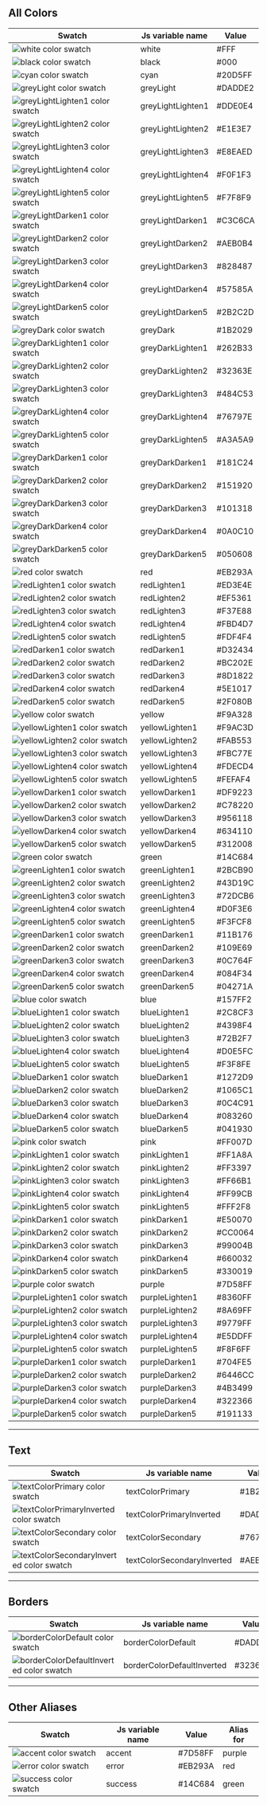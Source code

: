<!--

   Do not edit directly
   Generated by style-dictionary on Mon Jun 29 2020 12:33:19 GMT-0400 (Eastern Daylight Time)

-->

## All Colors

| Swatch                                                                                     | Js variable name  | Value   |
| ------------------------------------------------------------------------------------------ | ----------------- | ------- |
| ![white color swatch](https://via.placeholder.com/100x33/FFF/000000?text=+)                | white             | #FFF    |
| ![black color swatch](https://via.placeholder.com/100x33/000/000000?text=+)                | black             | #000    |
| ![cyan color swatch](https://via.placeholder.com/100x33/20D5FF/000000?text=+)              | cyan              | #20D5FF |
| ![greyLight color swatch](https://via.placeholder.com/100x33/DADDE2/000000?text=+)         | greyLight         | #DADDE2 |
| ![greyLightLighten1 color swatch](https://via.placeholder.com/100x33/DDE0E4/000000?text=+) | greyLightLighten1 | #DDE0E4 |
| ![greyLightLighten2 color swatch](https://via.placeholder.com/100x33/E1E3E7/000000?text=+) | greyLightLighten2 | #E1E3E7 |
| ![greyLightLighten3 color swatch](https://via.placeholder.com/100x33/E8EAED/000000?text=+) | greyLightLighten3 | #E8EAED |
| ![greyLightLighten4 color swatch](https://via.placeholder.com/100x33/F0F1F3/000000?text=+) | greyLightLighten4 | #F0F1F3 |
| ![greyLightLighten5 color swatch](https://via.placeholder.com/100x33/F7F8F9/000000?text=+) | greyLightLighten5 | #F7F8F9 |
| ![greyLightDarken1 color swatch](https://via.placeholder.com/100x33/C3C6CA/000000?text=+)  | greyLightDarken1  | #C3C6CA |
| ![greyLightDarken2 color swatch](https://via.placeholder.com/100x33/AEB0B4/000000?text=+)  | greyLightDarken2  | #AEB0B4 |
| ![greyLightDarken3 color swatch](https://via.placeholder.com/100x33/828487/000000?text=+)  | greyLightDarken3  | #828487 |
| ![greyLightDarken4 color swatch](https://via.placeholder.com/100x33/57585A/000000?text=+)  | greyLightDarken4  | #57585A |
| ![greyLightDarken5 color swatch](https://via.placeholder.com/100x33/2B2C2D/000000?text=+)  | greyLightDarken5  | #2B2C2D |
| ![greyDark color swatch](https://via.placeholder.com/100x33/1B2029/000000?text=+)          | greyDark          | #1B2029 |
| ![greyDarkLighten1 color swatch](https://via.placeholder.com/100x33/262B33/000000?text=+)  | greyDarkLighten1  | #262B33 |
| ![greyDarkLighten2 color swatch](https://via.placeholder.com/100x33/32363E/000000?text=+)  | greyDarkLighten2  | #32363E |
| ![greyDarkLighten3 color swatch](https://via.placeholder.com/100x33/484C53/000000?text=+)  | greyDarkLighten3  | #484C53 |
| ![greyDarkLighten4 color swatch](https://via.placeholder.com/100x33/76797E/000000?text=+)  | greyDarkLighten4  | #76797E |
| ![greyDarkLighten5 color swatch](https://via.placeholder.com/100x33/A3A5A9/000000?text=+)  | greyDarkLighten5  | #A3A5A9 |
| ![greyDarkDarken1 color swatch](https://via.placeholder.com/100x33/181C24/000000?text=+)   | greyDarkDarken1   | #181C24 |
| ![greyDarkDarken2 color swatch](https://via.placeholder.com/100x33/151920/000000?text=+)   | greyDarkDarken2   | #151920 |
| ![greyDarkDarken3 color swatch](https://via.placeholder.com/100x33/101318/000000?text=+)   | greyDarkDarken3   | #101318 |
| ![greyDarkDarken4 color swatch](https://via.placeholder.com/100x33/0A0C10/000000?text=+)   | greyDarkDarken4   | #0A0C10 |
| ![greyDarkDarken5 color swatch](https://via.placeholder.com/100x33/050608/000000?text=+)   | greyDarkDarken5   | #050608 |
| ![red color swatch](https://via.placeholder.com/100x33/EB293A/000000?text=+)               | red               | #EB293A |
| ![redLighten1 color swatch](https://via.placeholder.com/100x33/ED3E4E/000000?text=+)       | redLighten1       | #ED3E4E |
| ![redLighten2 color swatch](https://via.placeholder.com/100x33/EF5361/000000?text=+)       | redLighten2       | #EF5361 |
| ![redLighten3 color swatch](https://via.placeholder.com/100x33/F37E88/000000?text=+)       | redLighten3       | #F37E88 |
| ![redLighten4 color swatch](https://via.placeholder.com/100x33/FBD4D7/000000?text=+)       | redLighten4       | #FBD4D7 |
| ![redLighten5 color swatch](https://via.placeholder.com/100x33/FDF4F4/000000?text=+)       | redLighten5       | #FDF4F4 |
| ![redDarken1 color swatch](https://via.placeholder.com/100x33/D32434/000000?text=+)        | redDarken1        | #D32434 |
| ![redDarken2 color swatch](https://via.placeholder.com/100x33/BC202E/000000?text=+)        | redDarken2        | #BC202E |
| ![redDarken3 color swatch](https://via.placeholder.com/100x33/8D1822/000000?text=+)        | redDarken3        | #8D1822 |
| ![redDarken4 color swatch](https://via.placeholder.com/100x33/5E1017/000000?text=+)        | redDarken4        | #5E1017 |
| ![redDarken5 color swatch](https://via.placeholder.com/100x33/2F080B/000000?text=+)        | redDarken5        | #2F080B |
| ![yellow color swatch](https://via.placeholder.com/100x33/F9A328/000000?text=+)            | yellow            | #F9A328 |
| ![yellowLighten1 color swatch](https://via.placeholder.com/100x33/F9AC3D/000000?text=+)    | yellowLighten1    | #F9AC3D |
| ![yellowLighten2 color swatch](https://via.placeholder.com/100x33/FAB553/000000?text=+)    | yellowLighten2    | #FAB553 |
| ![yellowLighten3 color swatch](https://via.placeholder.com/100x33/FBC77E/000000?text=+)    | yellowLighten3    | #FBC77E |
| ![yellowLighten4 color swatch](https://via.placeholder.com/100x33/FDECD4/000000?text=+)    | yellowLighten4    | #FDECD4 |
| ![yellowLighten5 color swatch](https://via.placeholder.com/100x33/FEFAF4/000000?text=+)    | yellowLighten5    | #FEFAF4 |
| ![yellowDarken1 color swatch](https://via.placeholder.com/100x33/DF9223/000000?text=+)     | yellowDarken1     | #DF9223 |
| ![yellowDarken2 color swatch](https://via.placeholder.com/100x33/C78220/000000?text=+)     | yellowDarken2     | #C78220 |
| ![yellowDarken3 color swatch](https://via.placeholder.com/100x33/956118/000000?text=+)     | yellowDarken3     | #956118 |
| ![yellowDarken4 color swatch](https://via.placeholder.com/100x33/634110/000000?text=+)     | yellowDarken4     | #634110 |
| ![yellowDarken5 color swatch](https://via.placeholder.com/100x33/312008/000000?text=+)     | yellowDarken5     | #312008 |
| ![green color swatch](https://via.placeholder.com/100x33/14C684/000000?text=+)             | green             | #14C684 |
| ![greenLighten1 color swatch](https://via.placeholder.com/100x33/2BCB90/000000?text=+)     | greenLighten1     | #2BCB90 |
| ![greenLighten2 color swatch](https://via.placeholder.com/100x33/43D19C/000000?text=+)     | greenLighten2     | #43D19C |
| ![greenLighten3 color swatch](https://via.placeholder.com/100x33/72DCB6/000000?text=+)     | greenLighten3     | #72DCB6 |
| ![greenLighten4 color swatch](https://via.placeholder.com/100x33/D0F3E6/000000?text=+)     | greenLighten4     | #D0F3E6 |
| ![greenLighten5 color swatch](https://via.placeholder.com/100x33/F3FCF8/000000?text=+)     | greenLighten5     | #F3FCF8 |
| ![greenDarken1 color swatch](https://via.placeholder.com/100x33/11B176/000000?text=+)      | greenDarken1      | #11B176 |
| ![greenDarken2 color swatch](https://via.placeholder.com/100x33/109E69/000000?text=+)      | greenDarken2      | #109E69 |
| ![greenDarken3 color swatch](https://via.placeholder.com/100x33/0C764F/000000?text=+)      | greenDarken3      | #0C764F |
| ![greenDarken4 color swatch](https://via.placeholder.com/100x33/084F34/000000?text=+)      | greenDarken4      | #084F34 |
| ![greenDarken5 color swatch](https://via.placeholder.com/100x33/04271A/000000?text=+)      | greenDarken5      | #04271A |
| ![blue color swatch](https://via.placeholder.com/100x33/157FF2/000000?text=+)              | blue              | #157FF2 |
| ![blueLighten1 color swatch](https://via.placeholder.com/100x33/2C8CF3/000000?text=+)      | blueLighten1      | #2C8CF3 |
| ![blueLighten2 color swatch](https://via.placeholder.com/100x33/4398F4/000000?text=+)      | blueLighten2      | #4398F4 |
| ![blueLighten3 color swatch](https://via.placeholder.com/100x33/72B2F7/000000?text=+)      | blueLighten3      | #72B2F7 |
| ![blueLighten4 color swatch](https://via.placeholder.com/100x33/D0E5FC/000000?text=+)      | blueLighten4      | #D0E5FC |
| ![blueLighten5 color swatch](https://via.placeholder.com/100x33/F3F8FE/000000?text=+)      | blueLighten5      | #F3F8FE |
| ![blueDarken1 color swatch](https://via.placeholder.com/100x33/1272D9/000000?text=+)       | blueDarken1       | #1272D9 |
| ![blueDarken2 color swatch](https://via.placeholder.com/100x33/1065C1/000000?text=+)       | blueDarken2       | #1065C1 |
| ![blueDarken3 color swatch](https://via.placeholder.com/100x33/0C4C91/000000?text=+)       | blueDarken3       | #0C4C91 |
| ![blueDarken4 color swatch](https://via.placeholder.com/100x33/083260/000000?text=+)       | blueDarken4       | #083260 |
| ![blueDarken5 color swatch](https://via.placeholder.com/100x33/041930/000000?text=+)       | blueDarken5       | #041930 |
| ![pink color swatch](https://via.placeholder.com/100x33/FF007D/000000?text=+)              | pink              | #FF007D |
| ![pinkLighten1 color swatch](https://via.placeholder.com/100x33/FF1A8A/000000?text=+)      | pinkLighten1      | #FF1A8A |
| ![pinkLighten2 color swatch](https://via.placeholder.com/100x33/FF3397/000000?text=+)      | pinkLighten2      | #FF3397 |
| ![pinkLighten3 color swatch](https://via.placeholder.com/100x33/FF66B1/000000?text=+)      | pinkLighten3      | #FF66B1 |
| ![pinkLighten4 color swatch](https://via.placeholder.com/100x33/FF99CB/000000?text=+)      | pinkLighten4      | #FF99CB |
| ![pinkLighten5 color swatch](https://via.placeholder.com/100x33/FFF2F8/000000?text=+)      | pinkLighten5      | #FFF2F8 |
| ![pinkDarken1 color swatch](https://via.placeholder.com/100x33/E50070/000000?text=+)       | pinkDarken1       | #E50070 |
| ![pinkDarken2 color swatch](https://via.placeholder.com/100x33/CC0064/000000?text=+)       | pinkDarken2       | #CC0064 |
| ![pinkDarken3 color swatch](https://via.placeholder.com/100x33/99004B/000000?text=+)       | pinkDarken3       | #99004B |
| ![pinkDarken4 color swatch](https://via.placeholder.com/100x33/660032/000000?text=+)       | pinkDarken4       | #660032 |
| ![pinkDarken5 color swatch](https://via.placeholder.com/100x33/330019/000000?text=+)       | pinkDarken5       | #330019 |
| ![purple color swatch](https://via.placeholder.com/100x33/7D58FF/000000?text=+)            | purple            | #7D58FF |
| ![purpleLighten1 color swatch](https://via.placeholder.com/100x33/8360FF/000000?text=+)    | purpleLighten1    | #8360FF |
| ![purpleLighten2 color swatch](https://via.placeholder.com/100x33/8A69FF/000000?text=+)    | purpleLighten2    | #8A69FF |
| ![purpleLighten3 color swatch](https://via.placeholder.com/100x33/9779FF/000000?text=+)    | purpleLighten3    | #9779FF |
| ![purpleLighten4 color swatch](https://via.placeholder.com/100x33/E5DDFF/000000?text=+)    | purpleLighten4    | #E5DDFF |
| ![purpleLighten5 color swatch](https://via.placeholder.com/100x33/F8F6FF/000000?text=+)    | purpleLighten5    | #F8F6FF |
| ![purpleDarken1 color swatch](https://via.placeholder.com/100x33/704FE5/000000?text=+)     | purpleDarken1     | #704FE5 |
| ![purpleDarken2 color swatch](https://via.placeholder.com/100x33/6446CC/000000?text=+)     | purpleDarken2     | #6446CC |
| ![purpleDarken3 color swatch](https://via.placeholder.com/100x33/4B3499/000000?text=+)     | purpleDarken3     | #4B3499 |
| ![purpleDarken4 color swatch](https://via.placeholder.com/100x33/322366/000000?text=+)     | purpleDarken4     | #322366 |
| ![purpleDarken5 color swatch](https://via.placeholder.com/100x33/191133/000000?text=+)     | purpleDarken5     | #191133 |

---

## Text

| Swatch                                                                                              | Js variable name           | Value   | Alias for        |
| --------------------------------------------------------------------------------------------------- | -------------------------- | ------- | ---------------- |
| ![textColorPrimary color swatch](https://via.placeholder.com/100x33/1B2029/000000?text=+)           | textColorPrimary           | #1B2029 | greyDark         |
| ![textColorPrimaryInverted color swatch](https://via.placeholder.com/100x33/DADDE2/000000?text=+)   | textColorPrimaryInverted   | #DADDE2 | greyLight        |
| ![textColorSecondary color swatch](https://via.placeholder.com/100x33/76797E/000000?text=+)         | textColorSecondary         | #76797E | greyDarkLighten4 |
| ![textColorSecondaryInverted color swatch](https://via.placeholder.com/100x33/AEB0B4/000000?text=+) | textColorSecondaryInverted | #AEB0B4 | greyLightDarken2 |

---

## Borders

| Swatch                                                                                              | Js variable name           | Value   | Alias for        |
| --------------------------------------------------------------------------------------------------- | -------------------------- | ------- | ---------------- |
| ![borderColorDefault color swatch](https://via.placeholder.com/100x33/DADDE2/000000?text=+)         | borderColorDefault         | #DADDE2 | greyLight        |
| ![borderColorDefaultInverted color swatch](https://via.placeholder.com/100x33/32363E/000000?text=+) | borderColorDefaultInverted | #32363E | greyDarkLighten2 |

---

## Other Aliases

| Swatch                                                                           | Js variable name | Value   | Alias for |
| -------------------------------------------------------------------------------- | ---------------- | ------- | --------- |
| ![accent color swatch](https://via.placeholder.com/100x33/7D58FF/000000?text=+)  | accent           | #7D58FF | purple    |
| ![error color swatch](https://via.placeholder.com/100x33/EB293A/000000?text=+)   | error            | #EB293A | red       |
| ![success color swatch](https://via.placeholder.com/100x33/14C684/000000?text=+) | success          | #14C684 | green     |
